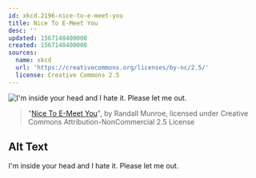 ```yaml
---
id: xkcd.2196-nice-to-e-meet-you
title: Nice To E-Meet You
desc: ''
updated: 1567148400000
created: 1567148400000
sources:
  name: xkcd
  url: 'https://creativecommons.org/licenses/by-nc/2.5/'
  license: Creative Commons 2.5
---
```

![I'm inside your head and I hate it. Please let me out.](https://imgs.xkcd.com/comics/nice_to_e_meet_you.png)
> "[Nice To E-Meet You](https://xkcd.com/2196/)", by Randall Munroe, licensed under Creative Commons Attribution-NonCommercial 2.5 License

## Alt Text
I'm inside your head and I hate it. Please let me out.
